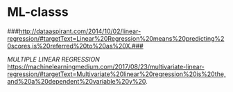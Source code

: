 # ML-classs


###http://dataaspirant.com/2014/10/02/linear-regression/#targetText=Linear%20Regression%20means%20predicting%20scores,is%20referred%20to%20as%20X.###



*MULTIPLE LINEAR REGRESSION* 
https://machinelearningmedium.com/2017/08/23/multivariate-linear-regression/#targetText=Multivariate%20linear%20regression%20is%20the,and%20a%20dependent%20variable%20y%20.

